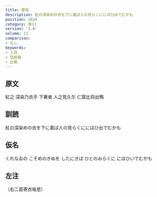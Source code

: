 ```yaml
---
title: 譬喩
description: 紅の深染めの衣を下に着ば人の見らくににほひ出でむかも
position: 2828
category: 巻11
version: '1.0'
volume: 11
comparison:
- なし
keywords:
- 人目
- 尫柜蹋
- 比喩
---
```


## 原文

紅之 深染乃衣乎 下著者 人之見久尓 仁寳比将出鴨

## 訓読

紅の深染めの衣を下に着ば人の見らくににほひ出でむかも

## 仮名

くれなゐの こそめのきぬを したにきば ひとのみらくに にほひいでむかも

## 左注

（右二首寄衣喩思）
